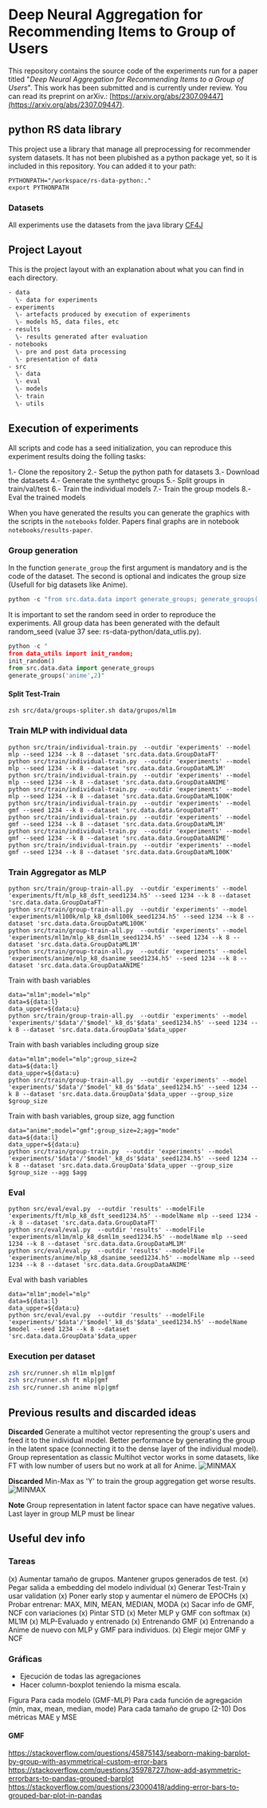 # Deep Neural Aggregation for Recommending Items to Group of Users 

This repository contains the source code of the experiments run for a paper titled "*Deep Neural Aggregation for Recommending Items to a Group of Users*". This work has been submitted and is currently under review. You can read its preprint on arXiv.: [https://arxiv.org/abs/2307.09447](https://arxiv.org/abs/2307.09447).

## python RS data library

This project use a library that manage all preprocessing for recommender system datasets. It has not been plubished as a python package yet, so it is included in this repository. You can added it to your path:

```
PYTHONPATH="/workspace/rs-data-python:."
export PYTHONPATH
```

### Datasets

All experiments use the datasets from the java library [CF4J](https://cf4j.etsisi.upm.es/)

## Project Layout

This is the project layout with an explanation about what you can find in each directory.

```txt
- data
  \- data for experiments
- experiments
  \- artefacts produced by execution of experiments
  \- models h5, data files, etc
- results
  \- results generated after evaluation
- notebooks
  \- pre and post data processing
  \- presentation of data
- src
  \- data 
  \- eval
  \- models
  \- train
  \- utils
```

## Execution of experiments

All scripts and code has a seed initialization, you can reproduce this experiment results doing the folling tasks:

1.- Clone the repository
2.- Setup the python path for datasets
3.- Download the datasets
4.- Generate the synthetyc groups
5.- Split groups in train/val/test
6.- Train the individual models
7.- Train the group models
8.- Eval the trained models

When you have generated the results you can generate the graphics with the scripts in the ```notebooks``` folder. Papers final graphs are in notebook ```notebooks/results-paper```.

### Group generation

In the function ```generate_group``` the first argument is mandatory and is the code of the dataset. The second is optional and indicates the group size (Usefull for big datasets like Anime).

```python
python -c "from src.data.data import generate_groups; generate_groups('ml100k')"
```

It is important to set the random seed in order to reproduce the experiments. All group data has been generated with the default random_seed (value 37 see: rs-data-python/data_utlis.py).

```python
python -c "
from data_utils import init_random;
init_random()
from src.data.data import generate_groups
generate_groups('anime',2)"
```

#### Split Test-Train

```
zsh src/data/groups-spliter.sh data/grupos/ml1m
```

### Train MLP with individual data

```
python src/train/individual-train.py  --outdir 'experiments' --model mlp --seed 1234 --k 8 --dataset 'src.data.data.GroupDataFT'
python src/train/individual-train.py  --outdir 'experiments' --model mlp --seed 1234 --k 8 --dataset 'src.data.data.GroupDataML1M'
python src/train/individual-train.py  --outdir 'experiments' --model mlp --seed 1234 --k 8 --dataset 'src.data.data.GroupDataANIME'
python src/train/individual-train.py  --outdir 'experiments' --model mlp --seed 1234 --k 8 --dataset 'src.data.data.GroupDataML100K'
python src/train/individual-train.py  --outdir 'experiments' --model gmf --seed 1234 --k 8 --dataset 'src.data.data.GroupDataFT'
python src/train/individual-train.py  --outdir 'experiments' --model gmf --seed 1234 --k 8 --dataset 'src.data.data.GroupDataML1M'
python src/train/individual-train.py  --outdir 'experiments' --model gmf --seed 1234 --k 8 --dataset 'src.data.data.GroupDataANIME'
python src/train/individual-train.py  --outdir 'experiments' --model gmf --seed 1234 --k 8 --dataset 'src.data.data.GroupDataML100K'
```

### Train Aggregator as MLP

```
python src/train/group-train-all.py  --outdir 'experiments' --model 'experiments/ft/mlp_k8_dsft_seed1234.h5' --seed 1234 --k 8 --dataset 'src.data.data.GroupDataFT'
python src/train/group-train-all.py  --outdir 'experiments' --model 'experiments/ml100k/mlp_k8_dsml100k_seed1234.h5' --seed 1234 --k 8 --dataset 'src.data.data.GroupDataML100K'
python src/train/group-train-all.py  --outdir 'experiments' --model 'experiments/ml1m/mlp_k8_dsml1m_seed1234.h5' --seed 1234 --k 8 --dataset 'src.data.data.GroupDataML1M'
python src/train/group-train-all.py  --outdir 'experiments' --model 'experiments/anime/mlp_k8_dsanime_seed1234.h5' --seed 1234 --k 8 --dataset 'src.data.data.GroupDataANIME'
```

Train with bash variables
```
data="ml1m";model="mlp"
data=${data:l}
data_upper=${data:u}
python src/train/group-train-all.py  --outdir 'experiments' --model 'experiments/'$data'/'$model'_k8_ds'$data'_seed1234.h5' --seed 1234 --k 8 --dataset 'src.data.data.GroupData'$data_upper
```

Train with bash variables including group size
```
data="ml1m";model="mlp";group_size=2
data=${data:l}
data_upper=${data:u}
python src/train/group-train-all.py  --outdir 'experiments' --model 'experiments/'$data'/'$model'_k8_ds'$data'_seed1234.h5' --seed 1234 --k 8 --dataset 'src.data.data.GroupData'$data_upper --group_size $group_size
```

Train with bash variables, group size, agg function
```
data="anime";model="gmf";group_size=2;agg="mode"
data=${data:l}
data_upper=${data:u}
python src/train/group-train.py  --outdir 'experiments' --model 'experiments/'$data'/'$model'_k8_ds'$data'_seed1234.h5' --seed 1234 --k 8 --dataset 'src.data.data.GroupData'$data_upper --group_size $group_size --agg $agg
```


### Eval

```
python src/eval/eval.py  --outdir 'results' --modelFile 'experiments/ft/mlp_k8_dsft_seed1234.h5' --modelName mlp --seed 1234 --k 8 --dataset 'src.data.data.GroupDataFT'
python src/eval/eval.py  --outdir 'results' --modelFile 'experiments/ml1m/mlp_k8_dsml1m_seed1234.h5' --modelName mlp --seed 1234 --k 8 --dataset 'src.data.data.GroupDataML1M'
python src/eval/eval.py  --outdir 'results' --modelFile 'experiments/anime/mlp_k8_dsanime_seed1234.h5' --modelName mlp --seed 1234 --k 8 --dataset 'src.data.data.GroupDataANIME'
```

Eval with bash variables
```
data="ml1m";model="mlp"
data=${data:l}
data_upper=${data:u}
python src/eval/eval.py  --outdir 'results' --modelFile 'experiments/'$data'/'$model'_k8_ds'$data'_seed1234.h5' --modelName $model --seed 1234 --k 8 --dataset 'src.data.data.GroupData'$data_upper
```

### Execution per dataset

```zsh
zsh src/runner.sh ml1m mlp|gmf
zsh src/runner.sh ft mlp|gmf
zsh src/runner.sh anime mlp|gmf
```


## Previous results and discarded ideas

**Discarded** Generate a multihot vector representing the group's users and feed it to the individual model. Better performance by generating the group in the latent space (connecting it to the dense layer of the individual model). Group representation as classic Multihot vector works in some datasets, like FT with low number of users but no work at all for Anime. ![MINMAX](discarded/agg-as-dense.png)

**Discarded** Min-Max as 'Y' to train the group aggregation get worse results. ![MINMAX](discarded/min-max.png)

**Note** Group representation in latent factor space can have negative values. Last layer in group MLP must be linear


## Useful dev info

### Tareas

(x) Aumentar tamaño de grupos. Mantener grupos generados de test.
(x) Pegar salida a embedding del modelo individual
(x) Generar Test-Train y usar validation
(x) Poner early stop y aumentar el número de EPOCHs
(x) Probar entrenar: MAX, MIN, MEAN, MEDIAN, MODA
(x) Sacar info de GMF, NCF con variaciones
(x) Pintar STD
(x) Meter MLP y GMF con softmax
(x) ML1M
(x) MLP-Evaluado y entrenado
(x) Entrenando GMF
(x) Entrenando a Anime de nuevo con MLP y GMF para individuos.
(x) Elegir mejor GMF y NCF

### Gráficas

- Ejecución de todas las agregaciones
- Hacer column-boxplot teniendo la misma escala.

Figura
Para cada modelo (GMF-MLP)
Para cada función de agregación (min, max, mean, median, mode)
Para cada tamaño de grupo (2-10)
Dos métricas MAE y MSE

#### GMF
https://stackoverflow.com/questions/45875143/seaborn-making-barplot-by-group-with-asymmetrical-custom-error-bars
https://stackoverflow.com/questions/35978727/how-add-asymmetric-errorbars-to-pandas-grouped-barplot
https://stackoverflow.com/questions/23000418/adding-error-bars-to-grouped-bar-plot-in-pandas
